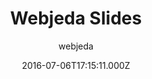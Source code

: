 ---
title: Webjeda Slides
github: https://github.com/sharu725/slides
demo: https://webjeda.com/slides/
author: webjeda
ssg:
  - Jekyll
cms:
  - No Cms
date: 2016-07-06T17:15:11.000Z
description: A presentstion theme
stale: false
disabled: true
disabled_reason: demo url not found
---